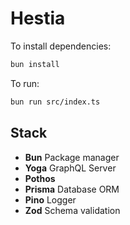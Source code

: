 # Hestia

To install dependencies:

```bash
bun install
```

To run:

```bash
bun run src/index.ts
```

## Stack

- **Bun** Package manager
- **Yoga** GraphQL Server
- **Pothos**
- **Prisma** Database ORM
- **Pino** Logger
- **Zod** Schema validation
